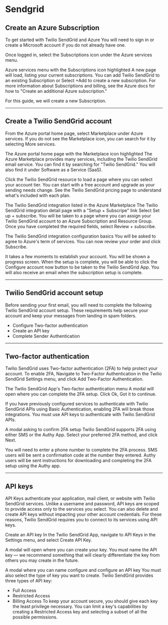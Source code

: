 # Sendgrid

## Create an Azure Subscription
To get started with Twilio SendGrid and Azure
 You will need to sign in or create a Microsoft account if you do not already have one.

Once logged in, select the Subscriptions icon under the Azure services menu.

Azure services menu with the Subscriptions icon highlighted
A new page will load, listing your current subscriptions. You can add Twilio SendGrid to an existing Subscription or Select +Add to create a new subscription. For more information about Subscriptions and billing, see the Azure docs for how to "Create an additional Azure subscription."

For this guide, we will create a new Subscription.

---

## Create a Twilio SendGrid account

From the Azure portal home page, select Marketplace under Azure services. If you do not see the Marketplace icon, you can search for it by selecting More services.

The Azure portal home page with the Marketplace icon highlighted
The Azure Marketplace provides many services, including the Twilio SendGrid email service. You can find it by searching for "Twilio SendGrid." You will also find it under Software as a Service (SaaS).

Click the Twilio SendGrid resource to load a page where you can select your account tier. You can start with a free account and upgrade as your sending needs change. See the Twilio SendGrid pricing page to understand what's included with each plan.

The Twilio SendGrid integration listed in the Azure Marketplace
The Twilio SendGrid integration detail page with a "Setup + Subscripe" link
Select Set up + subscribe. You will be taken to a page where you can assign your Twilio SendGrid account to an Azure Subscription and Resource Group. Once you have completed the required fields, select Review + subscribe.

The Twilio SendGrid integration configuration basics
You will be asked to agree to Azure's term of services. You can now review your order and click Subscribe.

It takes a few moments to establish your account. You will be shown a progress screen. When the setup is complete, you will be able to click the Configure account now button to be taken to the Twilio SendGrid App. You will also receive an email when the subscription setup is complete.

---

## Twilio SendGrid account setup
Before sending your first email, you will need to complete the following Twilio SendGrid account setup. These requirements help secure your account and keep your messages from landing in spam folders.

- Configure Two-factor authentication
- Create an API key
- Complete Sender Authentication

---

## Two-factor authentication
Twilio SendGrid uses Two-factor authentication (2FA) to help protect your account. To enable 2FA, Navigate to Two-Factor Authentication in the Twilio SendGrid Settings menu, and click Add Two-Factor Authentication.

The Twilio SendGrid App's Two-factor authentication menu
A modal will open where you can complete the 2FA setup. Click Ok, Got it to continue.

If you have previously configured services to authenticate with Twilio SendGrid APIs using Basic Authentication, enabling 2FA will break those integrations. You must use API keys to authenticate with Twilio SendGrid APIs.

A modal asking to confirm 2FA setup
Twilio SendGrid supports 2FA using either SMS or the Authy App. Select your preferred 2FA method, and click Next.

You will need to enter a phone number to complete the 2FA process. SMS users will be sent a confirmation code at the number they entered. Authy users will be sent instructions for downloading and completing the 2FA setup using the Authy app.

---

## API keys
API Keys authenticate your application, mail client, or website with Twilio SendGrid services. Unlike a username and password, API keys are scoped to provide access only to the services you select. You can also delete and create API keys without impacting your other account credentials. For these reasons, Twilio SendGrid requires you to connect to its services using API keys.

Create an API key
In the Twilio SendGrid App, navigate to API Keys in the Settings menu, and select Create API Key.

A modal will open where you can create your key. You must name the API key — we recommend something that will clearly differentiate the key from others you may create in the future.

A modal where you can name configure and configure an API key
You must also select the type of key you want to create. Twilio SendGrid provides three types of API key:

- Full Access
- Restricted Access
- Billing Access
To keep your account secure, you should give each key the least privilege necessary. You can limit a key's capabilities by creating a Restricted Access key and selecting a subset of all the possible permissions. 